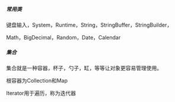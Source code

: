 ##### 常用类

键盘输入，System，Runtime，String，StringBuffer，StringBuilder，

Math，BigDecimal，Random，Date，Calendar

##### 集合

集合就是一种容器，杯子，勺子，缸，等等让对象更容易管理使用。

根容器为Collection和Map

Iterator用于遍历，称为迭代器






